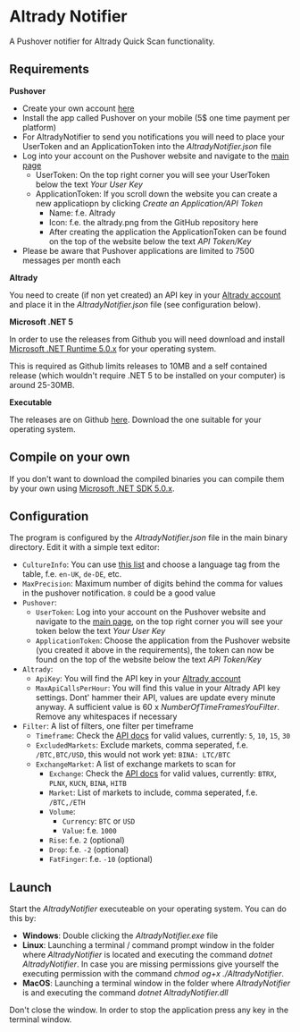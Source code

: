# Altrady Notifier

A Pushover notifier for Altrady Quick Scan functionality.

## Requirements

**Pushover**
 * Create your own account [here](https://www.pushover.net)
 * Install the app called Pushover on your mobile (5$ one time payment per platform)
 * For AltradyNotifier to send you notifications you will need to place your UserToken and an ApplicationToken into the *AltradyNotifier.json* file
 * Log into your account on the Pushover website and navigate to the [main page](https://www.pushover.net/)
   * UserToken: On the top right corner you will see your UserToken below the text *Your User Key* 
   * ApplicationToken: If you scroll down the website you can create a new applicatiopn by clicking *Create an Application/API Token*
     * Name: f.e. Altrady
     * Icon: f.e. the altrady.png from the GitHub repository here
     * After creating the application the ApplicationToken can be found on the top of the website below the text *API Token/Key*
 * Please be aware that Pushover applications are limited to 7500 messages per month each

**Altrady**

You need to create (if non yet created) an API key in your [Altrady account](https://app.altrady.com/dashboard#/settings/api_settings) and place it in the *AltradyNotifier.json* file (see configuration below).

**Microsoft .NET 5**

In order to use the releases from Github you will need download and install [Microsoft .NET Runtime 5.0.x](https://dotnet.microsoft.com/download/dotnet/5.0) for your operating system. 

This is required as Github limits releases to 10MB and a self contained release (which wouldn't require .NET 5 to be installed on your computer) is around 25-30MB. 

**Executable**

The releases are on Github [here](https://github.com/bteehub/AltradyNotifier/releases). Download the one suitable for your operating system.


## Compile on your own
If you don't want to download the compiled binaries you can compile them by your own using [Microsoft .NET SDK 5.0.x](https://dotnet.microsoft.com/download/dotnet/5.0).

## Configuration
The program is configured by the *AltradyNotifier.json* file in the main binary directory. Edit it with a simple text editor:

 * `CultureInfo`: You can use [this list](https://docs.microsoft.com/en-us/openspecs/windows_protocols/ms-lcid/a9eac961-e77d-41a6-90a5-ce1a8b0cdb9c) and choose a language tag from the table, f.e. `en-UK`, `de-DE`, etc.
 * `MaxPrecision`: Maximum number of digits behind the comma for values in the pushover notification. `8` could be a good value
 * `Pushover`:
   * `UserToken`: Log into your account on the Pushover website and navigate to the [main page](https://www.pushover.net/), on the top right corner you will see your token below the text *Your User Key*
   * `ApplicationToken`: Choose the application from the Pushover website (you created it above in the requirements), the token can now be found on the top of the website below the text *API Token/Key*
 * `Altrady`:
   * `ApiKey`: You will find the API key in your [Altrady account](https://app.altrady.com/dashboard#/settings/api_settings)
   * `MaxApiCallsPerHour`: You will find this value in your Altrady API key settings. Dont' hammer their API, values are update every minute anyway. A sufficient value is 60 x *NumberOfTimeFramesYouFilter*. Remove any whitespaces if necessary
 * `Filter`: A list of filters, one filter per timeframe
   * `Timeframe`: Check the [API docs](https://cryptobasescanner.docs.apiary.io/#reference/markets/v1marketsquickscan/get) for valid values, currently: `5`, `10`, `15`, `30`
   * `ExcludedMarkets`: Exclude markets, comma seperated, f.e. `/BTC,BTC/USD`, this would not work yet: `BINA: LTC/BTC`
   * `ExchangeMarket`: A list of exchange markets to scan for
     * `Exchange`: Check the [API docs](https://cryptobasescanner.docs.apiary.io/#reference/markets/v1marketsquickscan/get) for valid values, currently: `BTRX`, `PLNX`, `KUCN`, `BINA`, `HITB`
     * `Market`: List of markets to include, comma seperated, f.e. `/BTC,/ETH`
     * `Volume`:
       * `Currency`: `BTC` or `USD`
       * `Value`: f.e. `1000`
     * `Rise`: f.e. `2` (optional)
     * `Drop`: f.e. `-2` (optional)
     * `FatFinger`: f.e. `-10` (optional)

## Launch
Start the *AltradyNotifier* executeable on your operating system. You can do this by:
 * **Windows**: Double clicking the *AltradyNotifier.exe* file
 * **Linux**: Launching a terminal / command prompt window in the folder where *AltradyNotifier* is located and executing the command *dotnet AltradyNotifier*. In case you are missing permissions give yourself the executing permission with the command *chmod og+x ./AltradyNotifier*.
 * **MacOS**: Launching a terminal window in the folder where *AltradyNotifier* is and executing the command *dotnet AltradyNotifier.dll*

Don't close the window. In order to stop the application press any key in the terminal window.